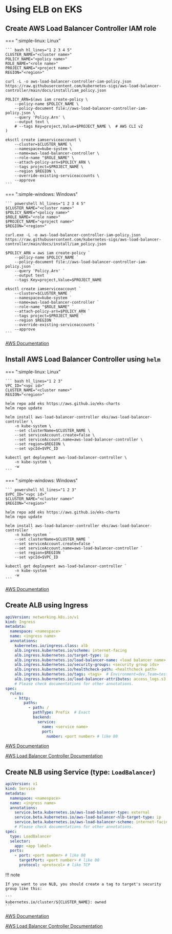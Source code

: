 # Using ELB on EKS

## Create AWS Load Balancer Controller IAM role

=== ":simple-linux: Linux"

    ``` bash hl_lines="1 2 3 4 5"
    CLUSTER_NAME="<cluster name>"
    POLICY_NAME="<policy name>"
    ROLE_NAME="<role name>"
    PROJECT_NAME="<project name>"
    REGION="<region>"

    curl -L -o aws-load-balancer-controller-iam-policy.json https://raw.githubusercontent.com/kubernetes-sigs/aws-load-balancer-controller/main/docs/install/iam_policy.json

    POLICY_ARN=$(aws iam create-policy \
        --policy-name $POLICY_NAME \
        --policy-document file://aws-load-balancer-controller-iam-policy.json \
        --query 'Policy.Arn' \
        --output text \
        # --tags Key=project,Value=$PROJECT_NAME \  # AWS CLI v2
    )

    eksctl create iamserviceaccount \
        --cluster=$CLUSTER_NAME \
        --namespace=kube-system \
        --name=aws-load-balancer-controller \
        --role-name "$ROLE_NAME" \
        --attach-policy-arn=$POLICY_ARN \
        --tags project=$PROJECT_NAME \
        --region $REGION \
        --override-existing-serviceaccounts \
        --approve
    ```

=== ":simple-windows: Windows"

    ``` powershell hl_lines="1 2 3 4 5"
    $CLUSTER_NAME="<cluster name>"
    $POLICY_NAME="<policy name>"
    $ROLE_NAME="<role name>"
    $PROJECT_NAME="<project name>"
    $REGION="<region>"

    curl.exe -L -o aws-load-balancer-controller-iam-policy.json https://raw.githubusercontent.com/kubernetes-sigs/aws-load-balancer-controller/main/docs/install/iam_policy.json

    $POLICY_ARN = aws iam create-policy `
        --policy-name $POLICY_NAME `
        --policy-document file://aws-load-balancer-controller-iam-policy.json `
        --query 'Policy.Arn' `
        --output text `
        --tags Key=project,Value=$PROJECT_NAME

    eksctl create iamserviceaccount `
        --cluster=$CLUSTER_NAME `
        --namespace=kube-system `
        --name=aws-load-balancer-controller `
        --role-name "$ROLE_NAME" `
        --attach-policy-arn=$POLICY_ARN `
        --tags project=$PROJECT_NAME `
        --region $REGION `
        --override-existing-serviceaccounts `
        --approve
    ```

[AWS Documentation](https://docs.aws.amazon.com/eks/latest/userguide/aws-load-balancer-controller.html)

## Install AWS Load Balancer Controller using `helm`

=== ":simple-linux: Linux"

    ``` bash hl_lines="1 2 3"
    VPC_ID="<vpc id>"
    CLUSTER_NAME="<cluster name>"
    REGION="<region>"

    helm repo add eks https://aws.github.io/eks-charts
    helm repo update

    helm install aws-load-balancer-controller eks/aws-load-balancer-controller \
        -n kube-system \
        --set clusterName=$CLUSTER_NAME \
        --set serviceAccount.create=false \
        --set serviceAccount.name=aws-load-balancer-controller \
        --set region=$REGION \
        --set vpcId=$VPC_ID

    kubectl get deployment aws-load-balancer-controller \
        -n kube-system \
        -w
    ```

=== ":simple-windows: Windows"

    ``` powershell hl_lines="1 2 3"
    $VPC_ID="<vpc id>"
    $CLUSTER_NAME="<cluster name>"
    $REGION="<region>"

    helm repo add eks https://aws.github.io/eks-charts
    helm repo update

    helm install aws-load-balancer-controller eks/aws-load-balancer-controller `
        -n kube-system `
        --set clusterName=$CLUSTER_NAME `
        --set serviceAccount.create=false `
        --set serviceAccount.name=aws-load-balancer-controller `
        --set region=$REGION `
        --set vpcId=$VPC_ID

    kubectl get deployment aws-load-balancer-controller `
        -n kube-system `
        -w
    ```

[AWS Documentation](https://docs.aws.amazon.com/eks/latest/userguide/aws-load-balancer-controller.html)

## Create ALB using Ingress

``` yaml title="ingress.yaml" hl_lines="4 5 20 24 26" linenums="1"
apiVersion: networking.k8s.io/v1
kind: Ingress
metadata:
  namespace: <namespace>
  name: <ingress name>
  annotations:
    kubernetes.io/ingress.class: alb
    alb.ingress.kubernetes.io/scheme: internet-facing
    alb.ingress.kubernetes.io/target-type: ip
    alb.ingress.kubernetes.io/load-balancer-name: <load balancer name>
    alb.ingress.kubernetes.io/security-groups: <security group ids>
    alb.ingress.kubernetes.io/healthcheck-path: <healthcheck path>
    alb.ingress.kubernetes.io/tags: <tags>  # Environment=dev,Team=test
    alb.ingress.kubernetes.io/load-balancer-attributes: access_logs.s3.enabled=true,access_logs.s3.bucket=<access log bucket>,access_logs.s3.prefix=<access log prefix>
    # Please check documentations for other annotations.
spec:
  rules:
    - http:
        paths:
          - path: /
            pathType: Prefix  # Exact
            backend:
              service:
                name: <service name>
                port:
                  number: <port number> # like 80
```

[AWS Documentation](https://docs.aws.amazon.com/eks/latest/userguide/alb-ingress.html)

[AWS Load Balancer Controller Documentation](https://kubernetes-sigs.github.io/aws-load-balancer-controller/v2.5/)

## Create NLB using Service (type: `LoadBalancer`)

``` yaml title="service.yaml" hl_lines="4 5 16 17 18 20" linenums="1"
apiVersion: v1
kind: Service
metadata:
  namespace: <namespace>
  name: <ingress name>
  annotations:
    service.beta.kubernetes.io/aws-load-balancer-type: external
    service.beta.kubernetes.io/aws-load-balancer-nlb-target-type: ip
    service.beta.kubernetes.io/aws-load-balancer-scheme: internet-facing
    # Please check documentations for other annotations.
spec:
  type: LoadBalancer
  selector:
    app: <app label>
  ports:
    - port: <port number> # like 80
      targetPort: <port number> # like 80
      protocol: <protocol> # like TCP
```

!!! note

    If you want to use NLB, you should create a tag to target's security group like this:

    ```
    kubernetes.io/cluster/${CLUSTER_NAME}: owned
    ```

[AWS Documentation](https://docs.aws.amazon.com/eks/latest/userguide/network-load-balancing.html)

[AWS Load Balancer Controller Documentation](https://kubernetes-sigs.github.io/aws-load-balancer-controller/v2.4/)